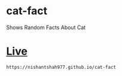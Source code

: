 # cat-fact
Shows Random Facts About Cat 
# [Live](https://nishantshah977.github.io/cat-fact/)

`https://nishantshah977.github.io/cat-fact `
